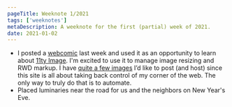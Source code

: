 ```yaml
---
pageTitle: Weeknote 1/2021
tags: ['weeknotes']
metaDescription: A weeknote for the first (partial) week of 2021. 
date: 2021-01-02
---
```

* I posted a [webcomic](/notes/2020/itll-all-be-over-by-christmas/) last week and used it as an opportunity to learn about [11ty Image](https://www.11ty.dev/docs/plugins/image/). I'm excited to use it to manage image resizing and RWD markup. I have [quite a few images](https://vsco.co/joshcrain/) I’d like to post (and host) since this site is all about taking back control of my corner of the web. The only way to truly do that is to automate. 
* Placed luminaries near the road for us and the neighbors on New Year's Eve.